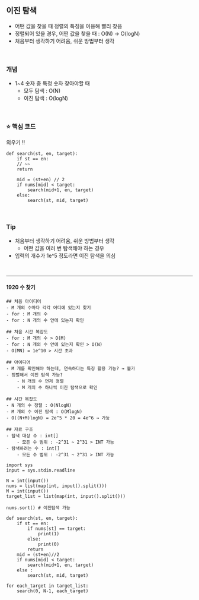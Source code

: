 ## 이진 탐색

- 어떤 값을 찾을 때 정렬의 특징을 이용해 빨리 찾음
- 정렬되어 있을 경우, 어떤 값을 찾을 때 : O(N) → O(logN)
- 처음부터 생각하기 어려움, 쉬운 방법부터 생각

<br>

### 개념
- 1~4 숫자 중 특정 숫자 찾아야할 때
  - 모두 탐색 : O(N)
  - 이진 탐색 : O(logN)

<br>

### ⭐ 핵심 코드
외우기 !!
```text
def search(st, en, target):
    if st == en:
    // ~~
    return
    
    mid = (st+en) // 2
    if nums[mid] < target:
        search(mid+1, en, target)
    else:
        search(st, mid, target)
```

<br>

### Tip
- 처음부터 생각하기 어려움, 쉬운 방법부터 생각
  - 어떤 값을 여러 번 탐색해야 하는 경우
- 입력의 개수가 1e^5 정도라면 이진 탐색을 의심

<br>

---

#### 1920 수 찾기
```text
## 처음 아이디어
- M 개의 수마다 각각 어디에 있는지 찾기
- for : M 개의 수
- for : N 개의 수 안에 있는지 확인

## 처음 시간 복잡도
- for : M 개의 수 > O(M)
- for : N 개의 수 안에 있는지 확인 > O(N)
- O(MN) = 1e^10 > 시간 초과

## 아이디어
- M 개를 확인해야 하는데, 연속하다는 특징 활용 가능? → 불가
- 정렬해서 이진 탐색 가능?
    - N 개의 수 먼저 정렬
    - M 개의 수 하나씩 이진 탐색으로 확인
    
## 시간 복잡도
- N 개의 수 정렬 : O(NlogN)
- M 개의 수 이진 탐색 : O(MlogN)
- O((N+M)logN) = 2e^5 * 20 = 4e^6 → 가능

## 자료 구조
- 탐색 대상 수 : int[]
    - 모든 수 범위 : -2^31 ~ 2^31 > INT 가능
- 탐색하려는 수 : int[]
    - 모든 수 범위 : -2^31 ~ 2^31 > INT 가능
```
```text
import sys
input = sys.stdin.readline

N = int(input())
nums = list(map(int, input().split()))
M = int(input())
target_list = list(map(int, input().split()))

nums.sort() # 이진탐색 가능

def search(st, en, target):
    if st == en:
        if nums[st] == target:
            print(1)
        else:
            print(0)
        return
    mid = (st+en)//2
    if nums[mid] < target:
        search(mid+1, en, target)
    else :
        search(st, mid, target)

for each_target in target_list:
    search(0, N-1, each_target)
```